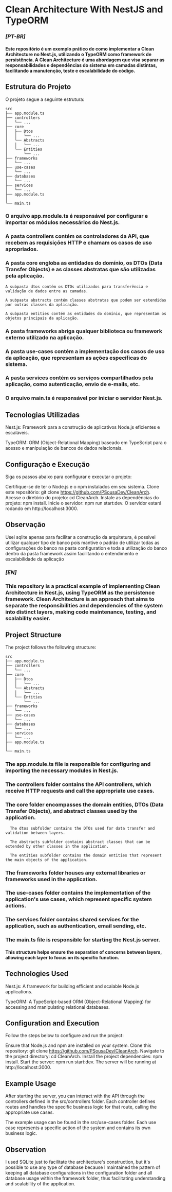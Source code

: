 # Clean Architecture With NestJS and TypeORM

### **_[PT-BR]_**

#### Este repositório é um exemplo prático de como implementar a Clean Architecture no Nest.js, utilizando o TypeORM como framework de persistência. A Clean Architecture é uma abordagem que visa separar as responsabilidades e dependências do sistema em camadas distintas, facilitando a manutenção, teste e escalabilidade do código.

## Estrutura do Projeto
O projeto segue a seguinte estrutura:

```
src
├── app.module.ts
├── controllers
│   └── ...
├── core
│   ├── Dtos
│   │   └── ...
│   └── Abstracts
│   │   └── ...
│   └── Entities
│       └── ...
├── frameworks
│   └── ...
├── use-cases
│   └── ...
├── databases
│   └── ...
├── services
│   └── ...
├── app.module.ts
│
└── main.ts
```

### O arquivo app.module.ts é responsável por configurar e importar os módulos necessários do Nest.js.

### A pasta controllers contém os controladores da API, que recebem as requisições HTTP e chamam os casos de uso apropriados.

### A pasta core engloba as entidades do domínio, os DTOs (Data Transfer Objects) e as classes abstratas que são utilizadas pela aplicação.

    A subpasta dtos contém os DTOs utilizados para transferência e validação de dados entre as camadas.

    A subpasta abstracts contém classes abstratas que podem ser estendidas por outras classes da aplicação.

    A subpasta entities contém as entidades do domínio, que representam os objetos principais da aplicação.

### A pasta frameworks abriga qualquer biblioteca ou framework externo utilizado na aplicação.

### A pasta use-cases contém a implementação dos casos de uso da aplicação, que representam as ações específicas do sistema.


### A pasta services contém os serviços compartilhados pela aplicação, como autenticação, envio de e-mails, etc.

### O arquivo main.ts é responsável por iniciar o servidor Nest.js.


## Tecnologias Utilizadas

Nest.js: Framework para a construção de aplicativos Node.js eficientes e escaláveis.

TypeORM: ORM (Object-Relational Mapping) baseado em TypeScript para o acesso e manipulação de bancos de dados relacionais.

## Configuração e Execução
Siga os passos abaixo para configurar e executar o projeto:

Certifique-se de ter o Node.js e o npm instalados em seu sistema.
Clone este repositório: git clone https://github.com/PSousaDev/CleanArch.
Acesse o diretório do projeto: cd CleanArch.
Instale as dependências do projeto: npm install.
Inicie o servidor: npm run start:dev.
O servidor estará rodando em http://localhost:3000.

## Observação  
Usei sqlite apenas para facilitar a construção da arquitetura, é possivel utilizar qualquer tipo de banco pois mantive o padrão de utilizar todas as configurações do banco na pasta configuration e toda a utilização do banco dentro da pasta framework assim facilitando o entendimento e escalabilidade da aplicação 

### **_[EN]_**

### This repository is a practical example of implementing Clean Architecture in Nest.js, using TypeORM as the persistence framework. Clean Architecture is an approach that aims to separate the responsibilities and dependencies of the system into distinct layers, making code maintenance, testing, and scalability easier.

## Project Structure
The project follows the following structure:

```
src
├── app.module.ts
├── controllers
│   └── ...
├── core
│   ├── Dtos
│   │   └── ...
│   └── Abstracts
│   │   └── ...
│   └── Entities
│       └── ...
├── frameworks
│   └── ...
├── use-cases
│   └── ...
├── databases
│   └── ...
├── services
│   └── ...
├── app.module.ts
│
└── main.ts
```
### The app.module.ts file is responsible for configuring and importing the necessary modules in Nest.js.

### The controllers folder contains the API controllers, which receive HTTP requests and call the appropriate use cases.

### The core folder encompasses the domain entities, DTOs (Data Transfer Objects), and abstract classes used by the application.

      The dtos subfolder contains the DTOs used for data transfer and validation between layers.

      The abstracts subfolder contains abstract classes that can be extended by other classes in the application.

      The entities subfolder contains the domain entities that represent the main objects of the application.

### The frameworks folder houses any external libraries or frameworks used in the application.

### The use-cases folder contains the implementation of the application's use cases, which represent specific system actions.

### The services folder contains shared services for the application, such as authentication, email sending, etc.

### The main.ts file is responsible for starting the Nest.js server.

#### This structure helps ensure the separation of concerns between layers, allowing each layer to focus on its specific function.

## Technologies Used
Nest.js: A framework for building efficient and scalable Node.js applications.

TypeORM: A TypeScript-based ORM (Object-Relational Mapping) for accessing and manipulating relational databases.

## Configuration and Execution
Follow the steps below to configure and run the project:

Ensure that Node.js and npm are installed on your system.
Clone this repository: git clone https://github.com/PSousaDev/CleanArch.
Navigate to the project directory: cd CleanArch.
Install the project dependencies: npm install.
Start the server: npm run start:dev.
The server will be running at http://localhost:3000.

## Example Usage
After starting the server, you can interact with the API through the controllers defined in the src/controllers folder. Each controller defines routes and handles the specific business logic for that route, calling the appropriate use cases.

The example usage can be found in the src/use-cases folder. Each use case represents a specific action of the system and contains its own business logic.

## Observation 
I used SQLite just to facilitate the architecture's construction, but it's possible to use any type of database because I maintained the pattern of keeping all database configurations in the configuration folder and all database usage within the framework folder, thus facilitating understanding and scalability of the application.
